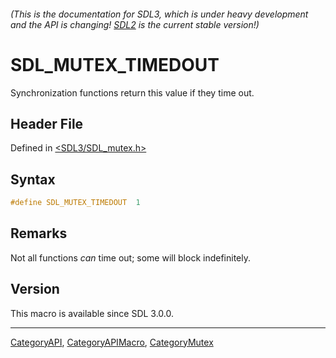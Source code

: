 ###### (This is the documentation for SDL3, which is under heavy development and the API is changing! [SDL2](https://wiki.libsdl.org/SDL2/) is the current stable version!)
# SDL_MUTEX_TIMEDOUT

Synchronization functions return this value if they time out.

## Header File

Defined in [<SDL3/SDL_mutex.h>](https://github.com/libsdl-org/SDL/blob/main/include/SDL3/SDL_mutex.h)

## Syntax

```c
#define SDL_MUTEX_TIMEDOUT  1
```

## Remarks

Not all functions _can_ time out; some will block indefinitely.

## Version

This macro is available since SDL 3.0.0.

----
[CategoryAPI](CategoryAPI), [CategoryAPIMacro](CategoryAPIMacro), [CategoryMutex](CategoryMutex)

